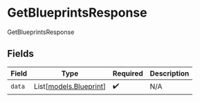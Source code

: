 # GetBlueprintsResponse

GetBlueprintsResponse


## Fields

| Field                                            | Type                                             | Required                                         | Description                                      |
| ------------------------------------------------ | ------------------------------------------------ | ------------------------------------------------ | ------------------------------------------------ |
| `data`                                           | List[[models.Blueprint](../models/blueprint.md)] | :heavy_check_mark:                               | N/A                                              |